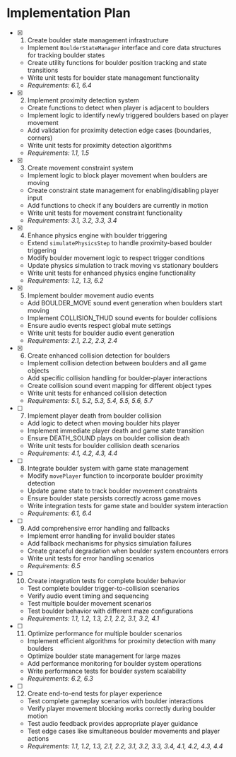 # Implementation Plan

- [x] 1. Create boulder state management infrastructure

  - Implement `BoulderStateManager` interface and core data structures for tracking boulder states
  - Create utility functions for boulder position tracking and state transitions
  - Write unit tests for boulder state management functionality
  - _Requirements: 6.1, 6.4_

- [x] 2. Implement proximity detection system

  - Create functions to detect when player is adjacent to boulders
  - Implement logic to identify newly triggered boulders based on player movement
  - Add validation for proximity detection edge cases (boundaries, corners)
  - Write unit tests for proximity detection algorithms
  - _Requirements: 1.1, 1.5_

- [x] 3. Create movement constraint system

  - Implement logic to block player movement when boulders are moving
  - Create constraint state management for enabling/disabling player input
  - Add functions to check if any boulders are currently in motion
  - Write unit tests for movement constraint functionality
  - _Requirements: 3.1, 3.2, 3.3, 3.4_

- [x] 4. Enhance physics engine with boulder triggering

  - Extend `simulatePhysicsStep` to handle proximity-based boulder triggering
  - Modify boulder movement logic to respect trigger conditions
  - Update physics simulation to track moving vs stationary boulders
  - Write unit tests for enhanced physics engine functionality
  - _Requirements: 1.2, 1.3, 6.2_

- [x] 5. Implement boulder movement audio events

  - Add BOULDER_MOVE sound event generation when boulders start moving
  - Implement COLLISION_THUD sound events for boulder collisions
  - Ensure audio events respect global mute settings
  - Write unit tests for boulder audio event generation
  - _Requirements: 2.1, 2.2, 2.3, 2.4_

- [x] 6. Create enhanced collision detection for boulders

  - Implement collision detection between boulders and all game objects
  - Add specific collision handling for boulder-player interactions
  - Create collision sound event mapping for different object types
  - Write unit tests for enhanced collision detection
  - _Requirements: 5.1, 5.2, 5.3, 5.4, 5.5, 5.6, 5.7_

- [ ] 7. Implement player death from boulder collision
  - Add logic to detect when moving boulder hits player
  - Implement immediate player death and game state transition
  - Ensure DEATH_SOUND plays on boulder collision death
  - Write unit tests for boulder collision death scenarios
  - _Requirements: 4.1, 4.2, 4.3, 4.4_

- [ ] 8. Integrate boulder system with game state management
  - Modify `movePlayer` function to incorporate boulder proximity detection
  - Update game state to track boulder movement constraints
  - Ensure boulder state persists correctly across game moves
  - Write integration tests for game state and boulder system interaction
  - _Requirements: 6.1, 6.4_

- [ ] 9. Add comprehensive error handling and fallbacks
  - Implement error handling for invalid boulder states
  - Add fallback mechanisms for physics simulation failures
  - Create graceful degradation when boulder system encounters errors
  - Write unit tests for error handling scenarios
  - _Requirements: 6.5_

- [ ] 10. Create integration tests for complete boulder behavior
  - Test complete boulder trigger-to-collision scenarios
  - Verify audio event timing and sequencing
  - Test multiple boulder movement scenarios
  - Test boulder behavior with different maze configurations
  - _Requirements: 1.1, 1.2, 1.3, 2.1, 2.2, 3.1, 3.2, 4.1_

- [ ] 11. Optimize performance for multiple boulder scenarios
  - Implement efficient algorithms for proximity detection with many boulders
  - Optimize boulder state management for large mazes
  - Add performance monitoring for boulder system operations
  - Write performance tests for boulder system scalability
  - _Requirements: 6.2, 6.3_

- [ ] 12. Create end-to-end tests for player experience
  - Test complete gameplay scenarios with boulder interactions
  - Verify player movement blocking works correctly during boulder motion
  - Test audio feedback provides appropriate player guidance
  - Test edge cases like simultaneous boulder movements and player actions
  - _Requirements: 1.1, 1.2, 1.3, 2.1, 2.2, 3.1, 3.2, 3.3, 3.4, 4.1, 4.2, 4.3, 4.4_